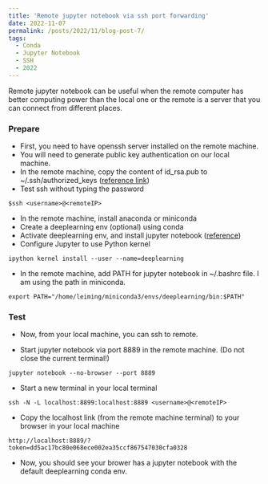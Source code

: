 ```yaml
---
title: 'Remote jupyter notebook via ssh port forwarding'
date: 2022-11-07
permalink: /posts/2022/11/blog-post-7/
tags:
  - Conda 
  - Jupyter Notebook 
  - SSH 
  - 2022
---
```


Remote jupyter notebook can be useful when the remote computer has better computing power than the local one or the remote is a server that you can connect from different places.


### Prepare
* First, you need to have openssh server installed on the remote machine.
* You will need to generate public key authentication on our local machine. 
* In the remote machine, copy the content of id_rsa.pub to ~/.ssh/authorized_keys
([reference link](https://kb.iu.edu/d/aews))
* Test ssh without typing the password 
```
$ssh <username>@<remoteIP>
```
* In the remote machine, install anaconda or miniconda
* Create a deeplearning env (optional) using conda
* Activate deeplearning env, and install jupyter notebook
([reference](https://stackoverflow.com/questions/58068818/how-to-use-jupyter-notebooks-in-a-conda-environment))
* Configure Jupyter to use Python kernel
```
ipython kernel install --user --name=deeplearning
```
* In the remote machine, add PATH for jupyter notebook in ~/.bashrc file.
I am using the path in miniconda.
```
export PATH="/home/leiming/miniconda3/envs/deeplearning/bin:$PATH"
```

### Test 
* Now, from your local machine, you can ssh to remote.

* Start jupyter notebook via port 8889 in the remote machine. (Do not close the current terminal!)
```
jupyter notebook --no-browser --port 8889
```

* Start a new terminal in your local terminal
```
ssh -N -L localhost:8899:localhost:8889 <username>@<remoteIP>
```

* Copy the localhost link (from the remote machine terminal)
to your browser in your local machine
```
http://localhost:8889/?token=dd5ac17bc80e068ece002ea35ccf867547030cfa0328
```

* Now, you should see your brower has a jupyter notebook with the default deeplearning conda env.

